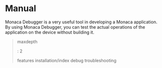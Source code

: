 Manual
======

Monaca Debugger is a very useful tool in developing a Monaca
application. By using Monaca Debugger, you can test the actual
operations of the application on the device without building it.

> maxdepth
>
> :   2
>
> features installation/index debug troubleshooting
